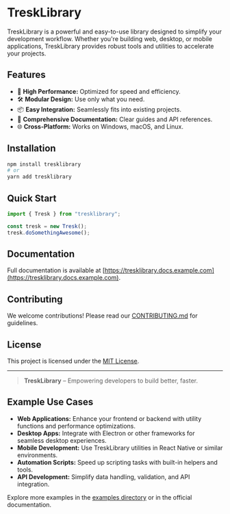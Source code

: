 # TreskLibrary

TreskLibrary is a powerful and easy-to-use library designed to simplify your development workflow. Whether you're building web, desktop, or mobile applications, TreskLibrary provides robust tools and utilities to accelerate your projects.

## Features

- 🚀 **High Performance:** Optimized for speed and efficiency.
- 🛠️ **Modular Design:** Use only what you need.
- 📦 **Easy Integration:** Seamlessly fits into existing projects.
- 📝 **Comprehensive Documentation:** Clear guides and API references.
- 🌐 **Cross-Platform:** Works on Windows, macOS, and Linux.

## Installation

```bash
npm install tresklibrary
# or
yarn add tresklibrary
```

## Quick Start

```js
import { Tresk } from "tresklibrary";

const tresk = new Tresk();
tresk.doSomethingAwesome();
```

## Documentation

Full documentation is available at [https://tresklibrary.docs.example.com](https://tresklibrary.docs.example.com).

## Contributing

We welcome contributions! Please read our [CONTRIBUTING.md](CONTRIBUTING.md) for guidelines.

## License

This project is licensed under the [MIT License](LICENSE).

---

> **TreskLibrary** – Empowering developers to build better, faster.

## Example Use Cases

- **Web Applications:** Enhance your frontend or backend with utility functions and performance optimizations.
- **Desktop Apps:** Integrate with Electron or other frameworks for seamless desktop experiences.
- **Mobile Development:** Use TreskLibrary utilities in React Native or similar environments.
- **Automation Scripts:** Speed up scripting tasks with built-in helpers and tools.
- **API Development:** Simplify data handling, validation, and API integration.

Explore more examples in the [examples directory](./examples) or in the official documentation.
